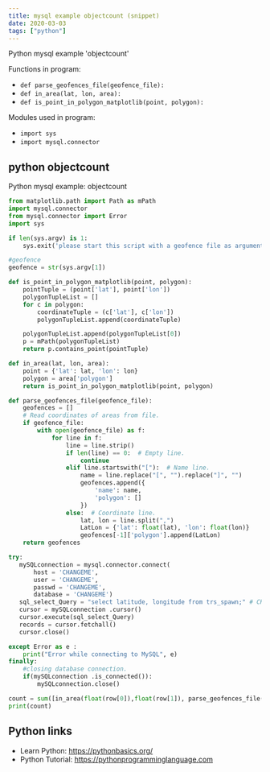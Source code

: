 ```yaml
---
title: mysql example objectcount (snippet)
date: 2020-03-03
tags: ["python"]
---
```

Python mysql example 'objectcount'

Functions in program: 
* `def parse_geofences_file(geofence_file):`
* `def in_area(lat, lon, area):`
* `def is_point_in_polygon_matplotlib(point, polygon):`

Modules used in program: 
* `import sys`
* `import mysql.connector`

## python objectcount

Python mysql example: objectcount

```python
from matplotlib.path import Path as mPath
import mysql.connector
from mysql.connector import Error
import sys

if len(sys.argv) is 1:
    sys.exit('please start this script with a geofence file as argument!')

#geofence
geofence = str(sys.argv[1])

def is_point_in_polygon_matplotlib(point, polygon):
    pointTuple = (point['lat'], point['lon'])
    polygonTupleList = []
    for c in polygon:
        coordinateTuple = (c['lat'], c['lon'])
        polygonTupleList.append(coordinateTuple)

    polygonTupleList.append(polygonTupleList[0])
    p = mPath(polygonTupleList)
    return p.contains_point(pointTuple)

def in_area(lat, lon, area):
    point = {'lat': lat, 'lon': lon}
    polygon = area['polygon']
    return is_point_in_polygon_matplotlib(point, polygon)

def parse_geofences_file(geofence_file):
    geofences = []
    # Read coordinates of areas from file.
    if geofence_file:
        with open(geofence_file) as f:
            for line in f:
                line = line.strip()
                if len(line) == 0:  # Empty line.
                    continue
                elif line.startswith("["):  # Name line.
                    name = line.replace("[", "").replace("]", "")
                    geofences.append({
                        'name': name,
                        'polygon': []
                    })
                else:  # Coordinate line.
                    lat, lon = line.split(",")
                    LatLon = {'lat': float(lat), 'lon': float(lon)}
                    geofences[-1]['polygon'].append(LatLon)
    return geofences

try:
   mySQLconnection = mysql.connector.connect(
       host = 'CHANGEME',
       user = 'CHANGEME',
       passwd = 'CHANGEME',
       database = 'CHANGEME')
   sql_select_Query = "select latitude, longitude from trs_spawn;" # CHANGEME. This is the place where you can set the type of objects you want to count. F.e.: "SELECT latitude, longitude from pokestop;" would count pokestops. Make sure that the query always just returns latitude and longitude values!
   cursor = mySQLconnection .cursor()
   cursor.execute(sql_select_Query)
   records = cursor.fetchall()
   cursor.close()

except Error as e :
    print("Error while connecting to MySQL", e)
finally:
    #closing database connection.
    if(mySQLconnection .is_connected()):
        mySQLconnection.close()

count = sum([in_area(float(row[0]),float(row[1]), parse_geofences_file(geofence)[0]) for row in records])
print(count)


```

## Python links

- Learn Python: https://pythonbasics.org/
- Python Tutorial: https://pythonprogramminglanguage.com
